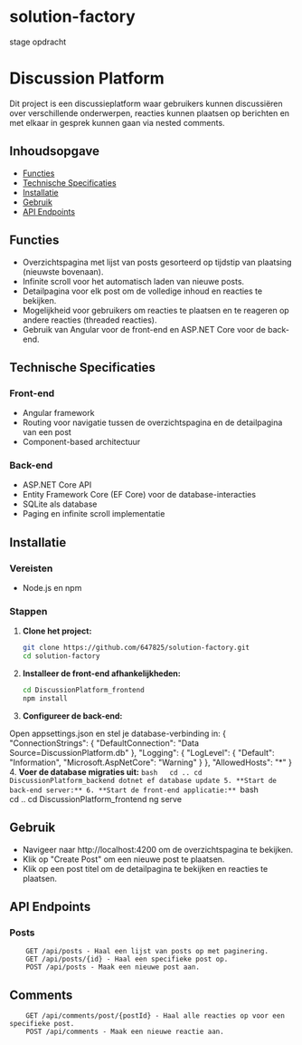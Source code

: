 # solution-factory
 stage opdracht
# Discussion Platform

Dit project is een discussieplatform waar gebruikers kunnen discussiëren over verschillende onderwerpen, reacties kunnen plaatsen op berichten en met elkaar in gesprek kunnen gaan via nested comments.

## Inhoudsopgave

- [Functies](#functies)
- [Technische Specificaties](#technische-specificaties)
- [Installatie](#installatie)
- [Gebruik](#gebruik)
- [API Endpoints](#api-endpoints)

## Functies

- Overzichtspagina met lijst van posts gesorteerd op tijdstip van plaatsing (nieuwste bovenaan).
- Infinite scroll voor het automatisch laden van nieuwe posts.
- Detailpagina voor elk post om de volledige inhoud en reacties te bekijken.
- Mogelijkheid voor gebruikers om reacties te plaatsen en te reageren op andere reacties (threaded reacties).
- Gebruik van Angular voor de front-end en ASP.NET Core voor de back-end.

## Technische Specificaties

### Front-end

- Angular framework
- Routing voor navigatie tussen de overzichtspagina en de detailpagina van een post
- Component-based architectuur

### Back-end

- ASP.NET Core API
- Entity Framework Core (EF Core) voor de database-interacties
- SQLite als database
- Paging en infinite scroll implementatie

## Installatie

### Vereisten

- Node.js en npm

### Stappen

1. **Clone het project:**

   ```bash
   git clone https://github.com/647825/solution-factory.git
   cd solution-factory
2. **Installeer de front-end afhankelijkheden:**  
    ```bash  
    cd DiscussionPlatform_frontend
    npm install
3. **Configureer de back-end:**

Open appsettings.json en stel je database-verbinding in:
    {
    "ConnectionStrings": {
        "DefaultConnection": "Data Source=DiscussionPlatform.db"
    },
    "Logging": {
        "LogLevel": {
        "Default": "Information",
        "Microsoft.AspNetCore": "Warning"
        }
    },
    "AllowedHosts": "*"
    }
4. **Voer de database migraties uit:**
    ```bash  
    cd ..
    cd DiscussionPlatform_backend
    dotnet ef database update
5. **Start de back-end server:**
6. **Start de front-end applicatie:**
    ```bash  
    cd ..
    cd DiscussionPlatform_frontend
    ng serve

## Gebruik
* Navigeer naar http://localhost:4200 om de overzichtspagina te bekijken.
* Klik op "Create Post" om een nieuwe post te plaatsen.
* Klik op een post titel om de detailpagina te bekijken en reacties te plaatsen.

## API Endpoints
### Posts
        GET /api/posts - Haal een lijst van posts op met paginering.
        GET /api/posts/{id} - Haal een specifieke post op.
        POST /api/posts - Maak een nieuwe post aan.
##  Comments
        GET /api/comments/post/{postId} - Haal alle reacties op voor een specifieke post.
        POST /api/comments - Maak een nieuwe reactie aan.


    

